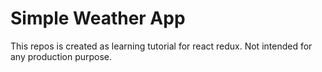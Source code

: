 # Simple Weather App

This repos is created as learning tutorial for react redux.
Not intended for any production purpose.
